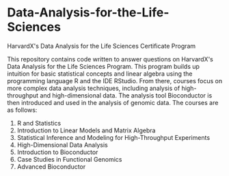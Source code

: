 # Data-Analysis-for-the-Life-Sciences
HarvardX's Data Analysis for the Life Sciences Certificate Program

This repository contains code written to answer questions on HarvardX's Data Analysis for the Life Sciences Program. This program builds up intuition for basic statistical concepts and linear algebra using the programming language R and the IDE RStudio. From there, courses focus on more complex data analysis techniques, including analysis of high-throughput and high-dimensional data. The analysis tool Bioconductor is then introduced and used in the analysis of genomic data. The courses are as follows: 

1. R and Statistics
2. Introduction to Linear Models and Matrix Algebra
3. Statistical Inference and Modeling for High-Throughput Experiments
4. High-Dimensional Data Analysis
5. Introduction to Bioconductor
6. Case Studies in Functional Genomics
7. Advanced Bioconductor
